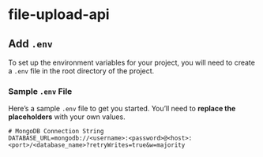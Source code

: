 # file-upload-api

## Add `.env`

To set up the environment variables for your project, you will need to create a `.env` file in the root directory of the project.

### Sample `.env` File

Here’s a sample `.env` file to get you started. You’ll need to **replace the placeholders** with your own values.

```env
# MongoDB Connection String
DATABASE_URL=mongodb://<username>:<password>@<host>:<port>/<database_name>?retryWrites=true&w=majority
